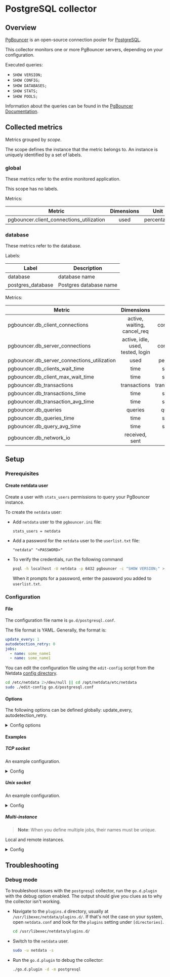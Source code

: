 # PostgreSQL collector

## Overview

[PgBouncer](https://www.pgbouncer.org/) is an open-source connection pooler
for [PostgreSQL](https://www.postgresql.org/).

This collector monitors one or more PgBouncer servers, depending on your configuration.

Executed queries:

- `SHOW VERSION;`
- `SHOW CONFIG;`
- `SHOW DATABASES;`
- `SHOW STATS;`
- `SHOW POOLS;`

Information about the queries can be found in the [PgBouncer Documentation](http://pgbouncer.org/usage.html).

## Collected metrics

Metrics grouped by *scope*.

The scope defines the instance that the metric belongs to. An instance is uniquely identified by a set of labels.

### global

These metrics refer to the entire monitored application.

This scope has no labels.

Metrics:

| Metric                                   | Dimensions |    Unit    |
|------------------------------------------|:----------:|:----------:|
| pgbouncer.client_connections_utilization |    used    | percentage |

### database

These metrics refer to the database.

Labels:

| Label             | Description            |
|-------------------|------------------------|
| database          | database name          |
| postgres_database | Postgres database name |

Metrics:

| Metric                                      |            Dimensions             |      Unit      |
|---------------------------------------------|:---------------------------------:|:--------------:|
| pgbouncer.db_client_connections             |    active, waiting, cancel_req    |  connections   |
| pgbouncer.db_server_connections             | active, idle, used, tested, login |  connections   |
| pgbouncer.db_server_connections_utilization |               used                |   percentage   |
| pgbouncer.db_clients_wait_time              |               time                |    seconds     |
| pgbouncer.db_client_max_wait_time           |               time                |    seconds     |
| pgbouncer.db_transactions                   |           transactions            | transactions/s |
| pgbouncer.db_transactions_time              |               time                |    seconds     |
| pgbouncer.db_transaction_avg_time           |               time                |    seconds     |
| pgbouncer.db_queries                        |              queries              |   queries/s    |
| pgbouncer.db_queries_time                   |               time                |    seconds     |
| pgbouncer.db_query_avg_time                 |               time                |    seconds     |
| pgbouncer.db_network_io                     |          received, sent           |      B/s       |

## Setup

### Prerequisites

#### Create netdata user

Create a user with `stats_users` permissions to query your PgBouncer instance.

To create the `netdata` user:

- Add `netdata` user to the `pgbouncer.ini` file:

  ```text
  stats_users = netdata
  ```

- Add a password for the `netdata` user to the `userlist.txt` file:

  ```text
  "netdata" "<PASSWORD>"
  ```

- To verify the credentials, run the following command

  ```bash
  psql -h localhost -U netdata -p 6432 pgbouncer -c "SHOW VERSION;" >/dev/null 2>&1 && echo OK || echo FAIL
  ```

  When it prompts for a password, enter the password you added to `userlist.txt`.

### Configuration

#### File

The configuration file name is `go.d/postgresql.conf`.

The file format is YAML. Generally, the format is:

```yaml
update_every: 1
autodetection_retry: 0
jobs:
  - name: some_name1
  - name: some_name1
```

You can edit the configuration file using the `edit-config` script from the
Netdata [config directory](https://github.com/netdata/netdata/blob/master/docs/configure/nodes.md#the-netdata-config-directory).

```bash
cd /etc/netdata 2>/dev/null || cd /opt/netdata/etc/netdata
sudo ./edit-config go.d/postgresql.conf
```

#### Options

The following options can be defined globally: update_every, autodetection_retry.

<details>
<summary>Config options</summary>

|        Name         | Description                                                                                                                             |                        Default                        | Required |
|:-------------------:|-----------------------------------------------------------------------------------------------------------------------------------------|:-----------------------------------------------------:|:--------:|
|    update_every     | Data collection frequency.                                                                                                              |                           5                           |          |
| autodetection_retry | Re-check interval in seconds. Zero means not to schedule re-check.                                                                      |                           0                           |          |
|         dsn         | PgBouncer server DSN (Data Source Name). See [DSN syntax](https://www.postgresql.org/docs/current/libpq-connect.html#LIBPQ-CONNSTRING). | postgres://postgres:postgres@127.0.0.1:6432/pgbouncer |   yes    |
|       timeout       | Query timeout in seconds.                                                                                                               |                           1                           |          |

</details>

#### Examples

##### TCP socket

An example configuration.
<details>
<summary>Config</summary>

```yaml
jobs:
  - name: local
    dsn: 'postgres://postgres:postgres@127.0.0.1:6432/pgbouncer'
```

</details>

##### Unix socket

An example configuration.
<details>
<summary>Config</summary>

```yaml
jobs:
  - name: local
    dsn: 'host=/tmp dbname=pgbouncer user=postgres port=6432'
```

</details>

##### Multi-instance

> **Note**: When you define multiple jobs, their names must be unique.

Local and remote instances.

<details>
<summary>Config</summary>

```yaml
jobs:
  - name: local
    dsn: 'postgres://postgres:postgres@127.0.0.1:6432/pgbouncer'

  - name: remote
    dsn: 'postgres://postgres:postgres@203.0.113.10:6432/pgbouncer'
```

</details>

## Troubleshooting

### Debug mode

To troubleshoot issues with the `postgresql` collector, run the `go.d.plugin` with the debug option enabled.
The output should give you clues as to why the collector isn't working.

- Navigate to the `plugins.d` directory, usually at `/usr/libexec/netdata/plugins.d/`. If that's not the case on
  your system, open `netdata.conf` and look for the `plugins` setting under `[directories]`.

  ```bash
  cd /usr/libexec/netdata/plugins.d/
  ```

- Switch to the `netdata` user.

  ```bash
  sudo -u netdata -s
  ```

- Run the `go.d.plugin` to debug the collector:

  ```bash
  ./go.d.plugin -d -m postgresql
  ```
